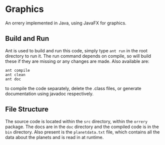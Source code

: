 # Graphics

An orrery implemented in Java, using JavaFX for graphics.

## Build and Run

Ant is used to build and run this code, simply type `ant run` in the root directory to run it. The run command depends on compile, so will build these if they are missing or any changes are made. Also available are:

```
ant compile
ant clean
ant doc
```

to compile the code separately, delete the .class files, or generate documentation using javadoc respectively.

## File Structure

The source code is located within the `src` directory, within the `orrery` package. The docs are in the `doc` directory and the compiled code is in the `bin` directory. Also present is the `planetdata.txt` file, which contains all the data about the planets and is read in at runtime.